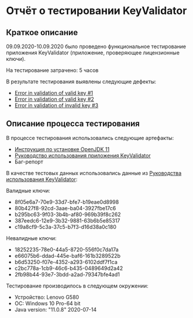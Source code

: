 # Отчёт о тестировании KeyValidator

## Краткое описание

09.09.2020-10.09.2020 было проведено функциональное тестирование приложения KeyValidator (приложение, проверяющее лицензионные ключи).

На тестирование затрачено: 5 часов

В результате тестирования выявлены следующие дефекты:
* [Error in validation of valid key #1](https://github.com/AigulD/Testing-of-KeyValidator/issues/1)
* [Error in validation of valid key #2](https://github.com/AigulD/Testing-of-KeyValidator/issues/2)
* [Error in validation of invalid key #3](https://github.com/AigulD/Testing-of-KeyValidator/issues/3)

## Описание процесса тестирования

В процессе тестирования использовались следующие артефакты:
* [Инструкция по установке OpenJDK 11](https://github.com/netology-code/javaqa-homeworks/blob/master/intro/openjdk11-manual.md)
* [Руководство использования приложения KeyValidator](https://github.com/netology-code/javaqa-homeworks/blob/master/intro/user-manual.md)
* Баг-репорт

В качестве тестовых данных использовались данные из [Руководства использования KeyValidator](https://github.com/netology-code/javaqa-homeworks/blob/master/intro/user-manual.md):

Валидные ключи:
* 8f05e6a7-70e9-33d7-bfe7-b19eae0d8998
* 80b427f8-92cd-3aae-ba04-3927fbe17c6
* b295bc63-9f03-3b4b-af80-969b39f8c262
* 387eedc6-12e9-3b32-9881-63b6b5e85317
* c19a8cf9-5c3a-37c5-b7f3-d16d38a0c180

Невалидные ключи:
* 18252235-78e0-44a5-8720-556f0c7da17a
* e66075b6-ddad-445e-baf6-161b3289522b
* b6d53250-f07e-4352-a293-6102ddf7f1ca
* c2bc778a-1cb9-46c6-b435-0489649d2a42
* 2fb98b44-93e7-3bdd-a2ad-79347bfe4ad1

Тестирование производилось в следующем окружении:
* Устройство: Lenovo G580
* ОС: Windows 10 Pro-64 bit
* Java version: "11.0.8" 2020-07-14

